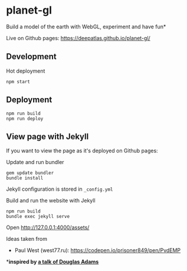 # planet-gl
Build a model of the earth with WebGL, experiment and have fun*

Live on Github pages: https://deepatlas.github.io/planet-gl/

## Development

Hot deployment

    npm start

## Deployment

    npm run build
    npm run deploy

## View page with Jekyll

If you want to view the page as it's deployed on Github pages:

Update and run bundler 

    gem update bundler
    bundle install

Jekyll configuration is stored in `_config.yml`

Build and run the website with Jekyll 

    npm run build
    bundle exec jekyll serve

Open http://127.0.0.1:4000/assets/




Ideas taken from
- Paul West (west77.ru): https://codepen.io/prisoner849/pen/PvdEMP


***inspired by [a talk of Douglas Adams](https://www.youtube.com/watch?v=8UNG3cQoOEc&t=3090)**